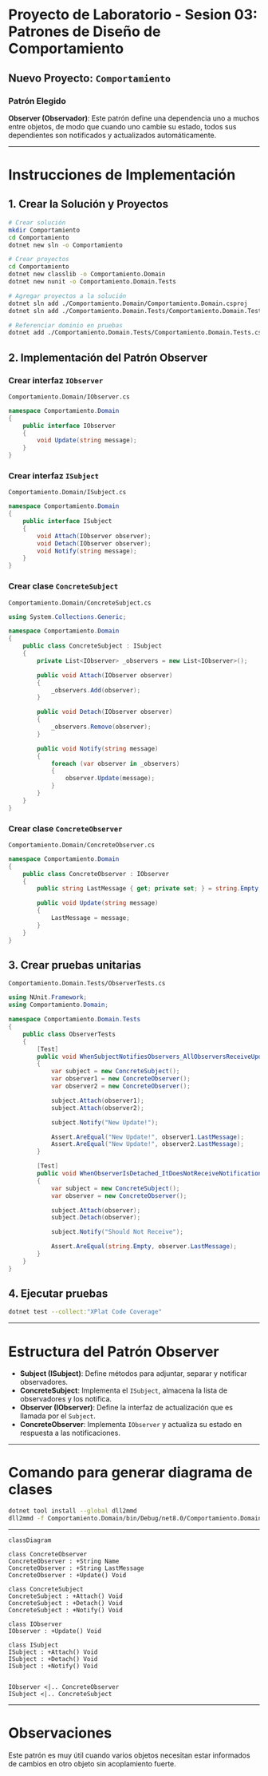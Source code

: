 # Proyecto de Laboratorio - Sesion 03: Patrones de Diseño de Comportamiento

## Nuevo Proyecto: `Comportamiento`


### Patrón Elegido
**Observer (Observador)**: Este patrón define una dependencia uno a muchos entre objetos, de modo que cuando uno cambie su estado, todos sus dependientes son notificados y actualizados automáticamente.

---

# Instrucciones de Implementación

## 1. Crear la Solución y Proyectos
```bash
# Crear solución
mkdir Comportamiento
cd Comportamiento
dotnet new sln -o Comportamiento

# Crear proyectos
cd Comportamiento
dotnet new classlib -o Comportamiento.Domain
dotnet new nunit -o Comportamiento.Domain.Tests

# Agregar proyectos a la solución
dotnet sln add ./Comportamiento.Domain/Comportamiento.Domain.csproj
dotnet sln add ./Comportamiento.Domain.Tests/Comportamiento.Domain.Tests.csproj

# Referenciar dominio en pruebas
dotnet add ./Comportamiento.Domain.Tests/Comportamiento.Domain.Tests.csproj reference ./Comportamiento.Domain/Comportamiento.Domain.csproj
```

## 2. Implementación del Patrón Observer

### Crear interfaz `IObserver`
`Comportamiento.Domain/IObserver.cs`
```csharp
namespace Comportamiento.Domain
{
    public interface IObserver
    {
        void Update(string message);
    }
}
```

### Crear interfaz `ISubject`
`Comportamiento.Domain/ISubject.cs`
```csharp
namespace Comportamiento.Domain
{
    public interface ISubject
    {
        void Attach(IObserver observer);
        void Detach(IObserver observer);
        void Notify(string message);
    }
}
```

### Crear clase `ConcreteSubject`
`Comportamiento.Domain/ConcreteSubject.cs`
```csharp
using System.Collections.Generic;

namespace Comportamiento.Domain
{
    public class ConcreteSubject : ISubject
    {
        private List<IObserver> _observers = new List<IObserver>();

        public void Attach(IObserver observer)
        {
            _observers.Add(observer);
        }

        public void Detach(IObserver observer)
        {
            _observers.Remove(observer);
        }

        public void Notify(string message)
        {
            foreach (var observer in _observers)
            {
                observer.Update(message);
            }
        }
    }
}
```

### Crear clase `ConcreteObserver`
`Comportamiento.Domain/ConcreteObserver.cs`
```csharp
namespace Comportamiento.Domain
{
    public class ConcreteObserver : IObserver
    {
        public string LastMessage { get; private set; } = string.Empty;

        public void Update(string message)
        {
            LastMessage = message;
        }
    }
}
```

## 3. Crear pruebas unitarias

`Comportamiento.Domain.Tests/ObserverTests.cs`
```csharp
using NUnit.Framework;
using Comportamiento.Domain;

namespace Comportamiento.Domain.Tests
{
    public class ObserverTests
    {
        [Test]
        public void WhenSubjectNotifiesObservers_AllObserversReceiveUpdate()
        {
            var subject = new ConcreteSubject();
            var observer1 = new ConcreteObserver();
            var observer2 = new ConcreteObserver();

            subject.Attach(observer1);
            subject.Attach(observer2);

            subject.Notify("New Update!");

            Assert.AreEqual("New Update!", observer1.LastMessage);
            Assert.AreEqual("New Update!", observer2.LastMessage);
        }

        [Test]
        public void WhenObserverIsDetached_ItDoesNotReceiveNotifications()
        {
            var subject = new ConcreteSubject();
            var observer = new ConcreteObserver();

            subject.Attach(observer);
            subject.Detach(observer);

            subject.Notify("Should Not Receive");

            Assert.AreEqual(string.Empty, observer.LastMessage);
        }
    }
}
```

## 4. Ejecutar pruebas
```bash
dotnet test --collect:"XPlat Code Coverage"
```

---

# Estructura del Patrón Observer

- **Subject (ISubject)**: Define métodos para adjuntar, separar y notificar observadores.
- **ConcreteSubject**: Implementa el `ISubject`, almacena la lista de observadores y los notifica.
- **Observer (IObserver)**: Define la interfaz de actualización que es llamada por el `Subject`.
- **ConcreteObserver**: Implementa `IObserver` y actualiza su estado en respuesta a las notificaciones.

---

# Comando para generar diagrama de clases
```bash
dotnet tool install --global dll2mmd
dll2mmd -f Comportamiento.Domain/bin/Debug/net8.0/Comportamiento.Domain.dll -o comportamiento.md
```

---

```mermaid
classDiagram

class ConcreteObserver
ConcreteObserver : +String Name
ConcreteObserver : +String LastMessage
ConcreteObserver : +Update() Void

class ConcreteSubject
ConcreteSubject : +Attach() Void
ConcreteSubject : +Detach() Void
ConcreteSubject : +Notify() Void

class IObserver
IObserver : +Update() Void

class ISubject
ISubject : +Attach() Void
ISubject : +Detach() Void
ISubject : +Notify() Void


IObserver <|.. ConcreteObserver
ISubject <|.. ConcreteSubject

```

---
# Observaciones
Este patrón es muy útil cuando varios objetos necesitan estar informados de cambios en otro objeto sin acoplamiento fuerte.


